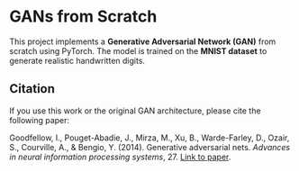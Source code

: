 # GANs from Scratch

This project implements a **Generative Adversarial Network (GAN)** from scratch using PyTorch. The model is trained on the **MNIST dataset** to generate realistic handwritten digits.

## Citation

If you use this work or the original GAN architecture, please cite the following paper:

Goodfellow, I., Pouget-Abadie, J., Mirza, M., Xu, B., Warde-Farley, D., Ozair, S., Courville, A., & Bengio, Y. (2014). Generative adversarial nets. *Advances in neural information processing systems*, 27. [Link to paper](https://arxiv.org/pdf/1406.2661.pdf).




